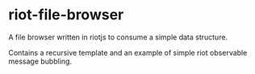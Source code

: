 # riot-file-browser
A file browser written in riotjs to consume a simple data structure.

Contains a recursive template and an example of simple riot observable
message bubbling.

